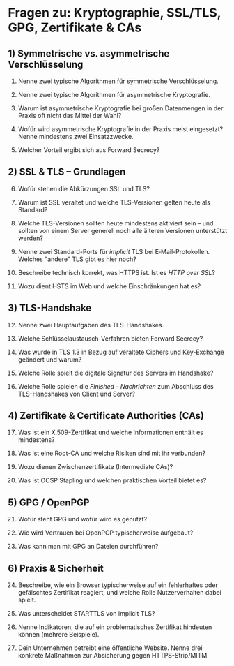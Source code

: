 # Fragen zu: Kryptographie, SSL/TLS, GPG, Zertifikate & CAs


## 1) Symmetrische vs. asymmetrische Verschlüsselung

1. Nenne zwei typische Algorithmen für symmetrische Verschlüsselung.

2. Nenne zwei typische Algorithmen für asymmetrische Kryptografie.

3. Warum ist asymmetrische Kryptografie bei großen Datenmengen in der Praxis oft nicht das Mittel der Wahl?

4. Wofür wird asymmetrische Kryptografie in der Praxis meist eingesetzt? Nenne mindestens zwei Einsatzzwecke.

5. Welcher Vorteil ergibt sich aus Forward Secrecy?

## 2) SSL & TLS – Grundlagen

6. Wofür stehen die Abkürzungen SSL und TLS?

7. Warum ist SSL veraltet und welche TLS-Versionen gelten heute als Standard?

8. Welche TLS-Versionen sollten heute mindestens aktiviert sein – und sollten von einem Server generell noch alle älteren Versionen unterstützt werden?

9. Nenne zwei Standard-Ports für *implicit* TLS bei E‑Mail-Protokollen. Welches "andere" TLS gibt es hier noch?

10. Beschreibe technisch korrekt, was HTTPS ist. Ist es *HTTP over SSL*?

11. Wozu dient HSTS im Web und welche Einschränkungen hat es?

## 3) TLS-Handshake

12. Nenne zwei Hauptaufgaben des TLS-Handshakes.

13. Welche Schlüsselaustausch-Verfahren bieten Forward Secrecy?

14. Was wurde in TLS 1.3 in Bezug auf veraltete Ciphers und Key-Exchange geändert und warum?

15. Welche Rolle spielt die digitale Signatur des Servers im Handshake?

16. Welche Rolle spielen die *Finished - Nachrichten* zum Abschluss des TLS-Handshakes von Client und Server?

## 4) Zertifikate & Certificate Authorities (CAs)

17. Was ist ein X.509-Zertifikat und welche Informationen enthält es mindestens?

18. Was ist eine Root-CA und welche Risiken sind mit ihr verbunden?

19. Wozu dienen Zwischenzertifikate (Intermediate CAs)?

20. Was ist OCSP Stapling und welchen praktischen Vorteil bietet es?

## 5) GPG / OpenPGP

21. Wofür steht GPG und wofür wird es genutzt?

22. Wie wird Vertrauen bei OpenPGP typischerweise aufgebaut?

23. Was kann man mit GPG an Dateien durchführen?

## 6) Praxis & Sicherheit

24. Beschreibe, wie ein Browser typischerweise auf ein fehlerhaftes oder gefälschtes Zertifikat reagiert, und welche Rolle Nutzerverhalten dabei spielt.

25. Was unterscheidet STARTTLS von implicit TLS?

26. Nenne Indikatoren, die auf ein problematisches Zertifikat hindeuten können (mehrere Beispiele).

27. Dein Unternehmen betreibt eine öffentliche Website. Nenne drei konkrete Maßnahmen zur Absicherung gegen HTTPS-Strip/MITM.
